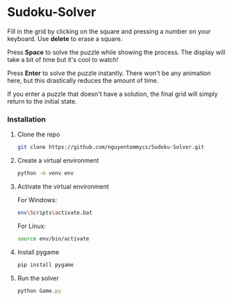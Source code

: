 # Sudoku-Solver

Fill in the grid by clicking on the square and pressing a number on your keyboard. Use **delete** to erase a square.

Press **Space** to solve the puzzle while showing the process. The display will take a bit of time but it's cool to watch!

Press **Enter** to solve the puzzle instantly. There won't be any animation here, but this drastically reduces the amount of time. 

If you enter a puzzle that doesn't have a solution, the final grid will simply return to the initial state.



### Installation


1. Clone the repo
   ```sh
   git clone https://github.com/nguyentommycs/Sudoku-Solver.git
   ```
2. Create a virtual environment
   ```sh
   python -m venv env
   ```
3. Activate the virtual environment

   For Windows:
   ```sh
   env\Scripts\activate.bat
   ```
   For Linux:
   ```sh
   source env/bin/activate
   ```
4. Install pygame
   ```sh
   pip install pygame
   ```
5. Run the solver
   ```js
   python Game.py
   ```


